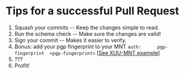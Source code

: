 # Tips for a successful Pull Request
1. Squash your commits -- Keep the changes simple to read.
2. Run the schema check -- Make sure the changes are valid!
3. Sign your commit -- Makes it easier to verify. 
4. Bonus: add your pgp fingerprint to your MNT `auth:      pgp-fingerprint  <pgp-fingerprint>` [[See XUU-MNT example](data/mntner/XUU-MNT)]
3. ???
4. Profit!

